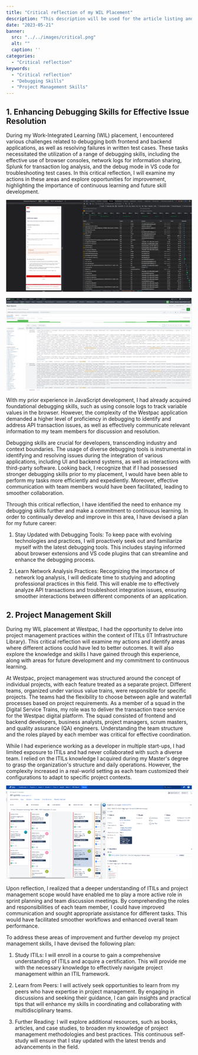 ```yaml
---
title: "Critical reflection of my WIL Placement"
description: "This description will be used for the article listing and search results on Google."
date: "2023-05-21"
banner:
  src: "../../images/critical.png"
  alt: ""
  caption: ''
categories:
  - "Critical reflection"
keywords:
  - "Critical reflection"
  - "Debugging Skills"
  - "Project Management Skills"
---
```


## 1. Enhancing Debugging Skills for Effective Issue Resolution

During my Work-Integrated Learning (WIL) placement, I encountered various challenges related to debugging both frontend and backend applications, as well as resolving failures in written test cases. These tasks necessitated the utilization of a range of debugging skills, including the effective use of browser consoles, network logs for information sharing, Splunk for transaction log analysis, and the debug mode in VS code for troubleshooting test cases. In this critical reflection, I will examine my actions in these areas and explore opportunities for improvement, highlighting the importance of continuous learning and future skill development.

![This is the alt tag.](../../images/network-log.png "Fig 1. Network Logs for debugging APIs")

![This is the alt tag.](../../images/splunk-log.png "Fig 2. Splunk Logs for debugging backend integration")

With my prior experience in JavaScript development, I had already acquired foundational debugging skills, such as using console logs to track variable values in the browser. However, the complexity of the Westpac application demanded a higher level of proficiency in debugging to identify and address API transaction issues, as well as effectively communicate relevant information to my team members for discussion and resolution.

Debugging skills are crucial for developers, transcending industry and context boundaries. The usage of diverse debugging tools is instrumental in identifying and resolving issues during the integration of various applications, including UI and backend systems, as well as interactions with third-party software. Looking back, I recognize that if I had possessed stronger debugging skills prior to my placement, I would have been able to perform my tasks more efficiently and expediently. Moreover, effective communication with team members would have been facilitated, leading to smoother collaboration.

Through this critical reflection, I have identified the need to enhance my debugging skills further and make a commitment to continuous learning. In order to continually develop and improve in this area, I have devised a plan for my future career:

1. Stay Updated with Debugging Tools: To keep pace with evolving technologies and practices, I will proactively seek out and familiarize myself with the latest debugging tools. This includes staying informed about browser extensions and VS code plugins that can streamline and enhance the debugging process.

2. Learn Network Analysis Practices: Recognizing the importance of network log analysis, I will dedicate time to studying and adopting professional practices in this field. This will enable me to effectively analyze API transactions and troubleshoot integration issues, ensuring smoother interactions between different components of an application.

## 2. Project Management Skill

During my WIL placement at Westpac, I had the opportunity to delve into project management practices within the context of ITILs (IT Infrastructure Library). This critical reflection will examine my actions and identify areas where different actions could have led to better outcomes. It will also explore the knowledge and skills I have gained through this experience, along with areas for future development and my commitment to continuous learning.

At Westpac, project management was structured around the concept of individual projects, with each feature treated as a separate project. Different teams, organized under various value trains, were responsible for specific projects. The teams had the flexibility to choose between agile and waterfall processes based on project requirements. As a member of a squad in the Digital Service Trains, my role was to deliver the transaction trace service for the Westpac digital platform. The squad consisted of frontend and backend developers, business analysts, project managers, scrum masters, and quality assurance (QA) engineers. Understanding the team structure and the roles played by each member was critical for effective coordination.

While I had experience working as a developer in multiple start-ups, I had limited exposure to ITILs and had never collaborated with such a diverse team. I relied on the ITILs knowledge I acquired during my Master's degree to grasp the organization's structure and daily operations. However, the complexity increased in a real-world setting as each team customized their configurations to adapt to specific project contexts.

![This is the alt tag.](../../images/project-management.png "Fig 3. Jira board for project management")

Upon reflection, I realized that a deeper understanding of ITILs and project management scope would have enabled me to play a more active role in sprint planning and team discussion meetings. By comprehending the roles and responsibilities of each team member, I could have improved communication and sought appropriate assistance for different tasks. This would have facilitated smoother workflows and enhanced overall team performance.

To address these areas of improvement and further develop my project management skills, I have devised the following plan:

1. Study ITILs: I will enroll in a course to gain a comprehensive understanding of ITILs and acquire a certification. This will provide me with the necessary knowledge to effectively navigate project management within an ITIL framework.

2. Learn from Peers: I will actively seek opportunities to learn from my peers who have expertise in project management. By engaging in discussions and seeking their guidance, I can gain insights and practical tips that will enhance my skills in coordinating and collaborating with multidisciplinary teams.

3. Further Reading: I will explore additional resources, such as books, articles, and case studies, to broaden my knowledge of project management methodologies and best practices. This continuous self-study will ensure that I stay updated with the latest trends and advancements in the field.
